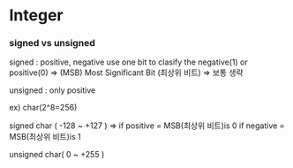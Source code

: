 # Integer

### signed vs unsigned  
signed : positive, negative
use one bit to clasify the negative(1) or positive(0) 
=> (MSB) Most Significant Bit (최상위 비트)
=> 보통 생략

unsigned : only positive

ex) char(2^8=256)

signed char ( -128 ~ +127 ) 
=> if positive = MSB(최상위 비트)is 0
   if negative = MSB(최상위 비트)is 1
   
unsigned char( 0 ~ +255 )

